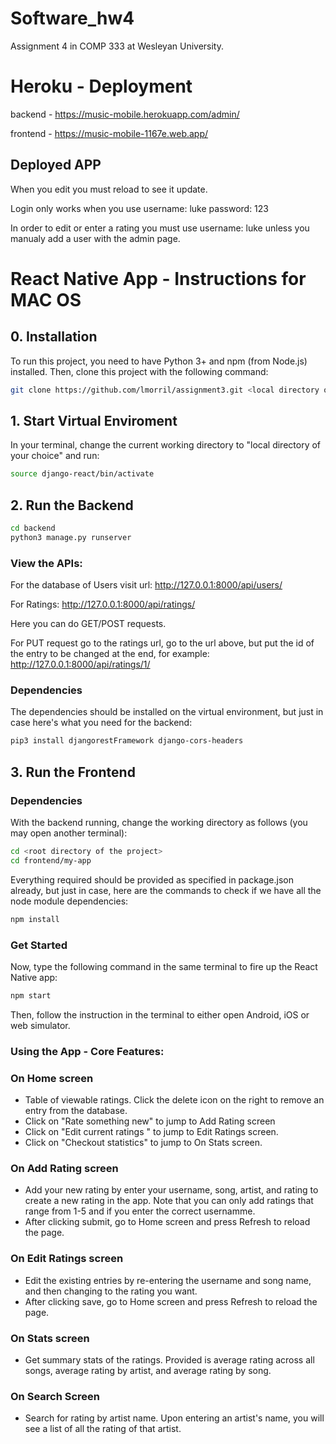 # Software_hw4
Assignment 4 in COMP 333 at Wesleyan University.


# Heroku - Deployment
backend - https://music-mobile.herokuapp.com/admin/

frontend - https://music-mobile-1167e.web.app/

## Deployed APP
When you edit you must reload to see it update.

Login only works when you use 
    username: luke
    password: 123

In order to edit or enter a rating you must use 
    username: luke
unless you manualy add a user with the admin page.


# React Native App - Instructions for MAC OS

## 0. Installation
To run this project, you need to have Python 3+ and npm (from Node.js) installed.
Then, clone this project with the following command:
```bash
git clone https://github.com/lmorril/assignment3.git <local directory of your choice>
```

## 1. Start Virtual Enviroment
In your terminal, change the current working directory to "local directory of your choice" and run:
```bash
source django-react/bin/activate
```

## 2. Run the Backend
```bash
cd backend
python3 manage.py runserver
```

### View the APIs:
For the database of Users visit url:
http://127.0.0.1:8000/api/users/

For Ratings:
http://127.0.0.1:8000/api/ratings/

Here you can do GET/POST requests.

For PUT request go to the ratings url, go to the url above, but put the id of the entry to be changed at the end, for example:
http://127.0.0.1:8000/api/ratings/1/

### Dependencies

The dependencies should be installed on the virtual environment, but just in case here's what you need for the backend:
```bash
pip3 install djangorestFramework django-cors-headers
```

## 3. Run the Frontend

### Dependencies
With the backend running, change the working directory as follows (you may open another terminal):
```bash
cd <root directory of the project>
cd frontend/my-app
```
Everything required should be provided as specified in package.json already,
but just in case, here are the commands to check if we have all the node module dependencies:
```bash
npm install
```

### Get Started
Now, type the following command in the same terminal to fire up the React Native app:
```bash
npm start
```
Then, follow the instruction in the terminal to either open Android, iOS or web simulator.

### Using the App - Core Features:

### On Home screen
  - Table of viewable ratings. Click the delete icon on the right to remove an entry from the database.
  - Click on "Rate something new" to jump to Add Rating screen
  - Click on "Edit current ratings " to jump to Edit Ratings screen. 
  - Click on "Checkout statistics" to jump to On Stats screen.

### On Add Rating screen
  - Add your new rating by enter your username, song, artist, and rating to create a new rating in the app. Note that you can only add ratings that range from 1-5 and if you enter the correct usernamme.
  - After clicking submit, go to Home screen and press Refresh to reload the page.

### On Edit Ratings screen
  - Edit the existing entries by re-entering the username and song name, and then changing to the rating you want.
  - After clicking save, go to Home screen and press Refresh to reload the page.

### On Stats screen
  - Get summary stats of the ratings. Provided is average rating across all songs, average rating by artist, and average rating by song.

### On Search Screen
  - Search for rating by artist name. Upon entering an artist's name, you will see a list of all the rating of that artist.
